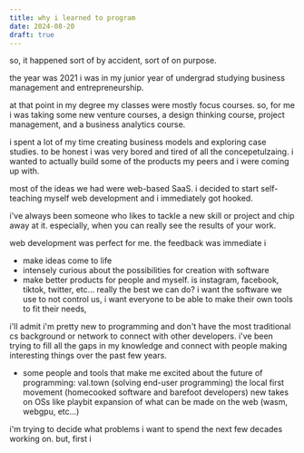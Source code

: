 ```yaml
---
title: why i learned to program
date: 2024-08-20
draft: true
---
```


so, it happened sort of by accident, sort of on purpose. 

the year was 2021 i was in my junior year of undergrad studying business management and entrepreneurship. 

at that point in my degree my classes were mostly focus courses. so, for me i was taking some new venture courses, a design thinking course, project management, and a business analytics course.

i spent a lot of my time creating business models and exploring case studies. to be honest i was very bored and tired of all the concepetulzaing. i wanted to actually build some of the products my peers and i were coming up with.

most of the ideas we had were web-based SaaS. i decided to start self-teaching myself web development and i immediately got hooked.

i've always been someone who likes to tackle a new skill or project and chip away at it. especially, when you can really see the results of your work.

web development was perfect for me. the feedback was immediate i

- make ideas come to life
- intensely curious about the possibilities for creation with software
- make better products for people and myself. is instagram, facebook, tiktok, twitter, etc... really the best we can do? i want the software we use to not control us, i want everyone to be able to make their own tools to fit their needs, 

i'll admit i'm pretty new to programming and don't have the most traditional cs background or network to connect with other developers. i've been trying to fill all the gaps in my knowledge and connect with people making interesting things over the past few years.


- some people and tools that make me excited about the future of programming:
val.town (solving end-user programming)
the local first movement (homecooked software and barefoot developers)
new takes on OSs like playbit
expansion of what can be made on the web (wasm, webgpu, etc...)


i'm trying to decide what problems i want to spend the next few decades working on. but, first i


